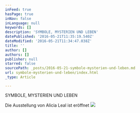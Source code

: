 ```yaml
---
inFeed: true
hasPage: true
inNav: false
inLanguage: null
keywords: []
description: 'SYMBOLE, MYSTERIEN UND LEBEN'
datePublished: '2016-05-21T11:35:19.540Z'
dateModified: '2016-05-21T11:34:47.038Z'
title: ''
author: []
authors: []
publisher: null
starred: false
sourcePath: _posts/2016-05-21-symbole-mysterien-und-leben.md
url: symbole-mysterien-und-leben/index.html
_type: Article

---
```

SYMBOLE, MYSTERIEN UND LEBEN

Die Ausstellung von Alicia Leal ist eröffnet
![](https://the-grid-user-content.s3-us-west-2.amazonaws.com/d2b00c20-a7ec-4864-94f9-2b181282edb9.jpg)